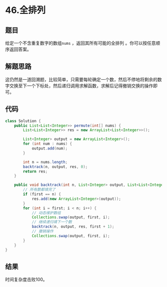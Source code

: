 # 46.全排列

## 题目

给定一个不含重复数字的数组`nums` ，返回其所有可能的全排列 。你可以按任意顺序返回答案。

## 解题思路

这仍然是一道回溯题，比较简单，只需要每轮确定一个数，然后不停地将剩余的数字交换至下一个下标处，然后递归调用求解函数，求解后记得撤销交换的操作即可。

## 代码

```java
class Solution {
    public List<List<Integer>> permute(int[] nums) {
        List<List<Integer>> res = new ArrayList<List<Integer>>();

        List<Integer> output = new ArrayList<Integer>();
        for (int num : nums) {
            output.add(num);
        }

        int n = nums.length;
        backtrack(n, output, res, 0);
        return res;
    }

    public void backtrack(int n, List<Integer> output, List<List<Integer>> res, int first) {
        // 所有数都填完了
        if (first == n) {
            res.add(new ArrayList<Integer>(output));
        }
        for (int i = first; i < n; i++) {
            // 动态维护数组
            Collections.swap(output, first, i);
            // 继续递归填下一个数
            backtrack(n, output, res, first + 1);
            // 撤销操作
            Collections.swap(output, first, i);
        }
    }
}
```

## 结果

时间复杂度击败$100%$。